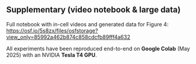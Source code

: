## Supplementary (video notebook & large data)
Full notebook with in-cell videos and generated data for Figure 4:
https://osf.io/5s8zx/files/osfstorage?view_only=85992a462b874c858cdcfb89fff4a632

All experiments have been reproduced end-to-end on **Google Colab** (May 2025) with an NVIDIA **Tesla T4 GPU**.  

